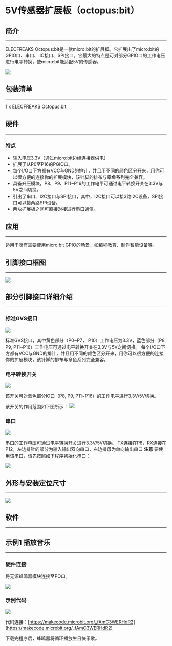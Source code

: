 ﻿# 5V传感器扩展板（octopus:bit）

## 简介  
---

ELECFREAKS Octopus:bit是一款micro:bit的扩展板。它扩展出了micro:bit的GPIO口、串口、IIC接口、SPI接口。它最大的特点是可对部分GPIO口的工作电压进行电平转换，使micro:bit能适配5V的传感器。

![](https://wiki-media-ef.oss-cn-hongkong.aliyuncs.com/docs/microbit/expansion-board/images/wcgxnG0.png)


## 包装清单  
---

1 x ELECFREAKS Octopus:bit  


## 硬件  
---

### 特点  

- 输入电压3.3V（通过micro:bit边缘连接器供电）  
- 扩展了从P0至P16的PGIO口。  
- 每个I/O口下方都有VCC与GND的排针，并且用不同的颜色区分开来，用你可以很方便的连接你的扩展模块，该针脚的排布与章鱼系列完全兼容。  
- 具备升压模块，P8、P9、P11~P16的工作电平可通过电平转换开关在3.3V与5V之间切换。  
- 引出了串口、I2C接口与SPI接口，其中，I2C接口可以接3路I2C设备，SPI接口可以接两路SPI设备。  
- 两块扩展板之间可直接对接进行串口通信。  


## 应用  
---

适用于所有需要使用micro:bit GPIO的场景，如编程教育、制作智能设备等。  


## 引脚接口框图  
---

![](https://wiki-media-ef.oss-cn-hongkong.aliyuncs.com/docs/microbit/expansion-board/images/wCWdoag.jpg)


## 部分引脚接口详细介绍
---

### 标准GVS接口

![](https://wiki-media-ef.oss-cn-hongkong.aliyuncs.com/docs/microbit/expansion-board/images/gk3dN4E.png)

标准GVS接口，其中黄色部分（P0~P7， P10）工作电压为3.3V，蓝色部分（P8, P9, P11~P16）工作电压可通过电平转换开关在3.3V与5V之间切换。
每个I/O口下方都有VCC与GND的排针，并且用不同的颜色区分开来，用你可以很方便的连接你的扩展模块，该针脚的排布与章鱼系列完全兼容。

### 电平转换开关

![](https://wiki-media-ef.oss-cn-hongkong.aliyuncs.com/docs/microbit/expansion-board/images/JoxT6k2.png)

该开关可对蓝色部分IO口（P8, P9, P11~P16）的工作电平进行3.3V/5V切换。

该开关的作用范围如下图所示： 
![](https://wiki-media-ef.oss-cn-hongkong.aliyuncs.com/docs/microbit/expansion-board/images/GHPffMl.png)

### 串口

![](https://wiki-media-ef.oss-cn-hongkong.aliyuncs.com/docs/microbit/expansion-board/images/8aVYsja.png)

串口的工作电压可通过电平转换开关进行3.3V/5V切换。
TX连接在P8，RX连接在P12，左边排针的部分为输入输出双向串口，右边排母为单向输出串口
**注意** 要使用该串口，请先按照如下程序初始化串口：

![](https://wiki-media-ef.oss-cn-hongkong.aliyuncs.com/docs/microbit/expansion-board/images/1gnuYd5.png)

## 外形与安装定位尺寸
---

![](https://wiki-media-ef.oss-cn-hongkong.aliyuncs.com/docs/microbit/expansion-board/images/ZYrWREG.jpg)


## 软件
---

## 示例1 播放音乐
---

### 硬件连接

将无源蜂鸣器模块连接至PO口。

![](https://wiki-media-ef.oss-cn-hongkong.aliyuncs.com/docs/microbit/expansion-board/images/Zc6ChwR.jpg)

### 示例代码  

![](https://wiki-media-ef.oss-cn-hongkong.aliyuncs.com/docs/microbit/expansion-board/images/0MBprkk.png)

代码连接：[https://makecode.microbit.org/_fAmC3WERHdR2](https://makecode.microbit.org/_fAmC3WERHdR2)  

下载完程序后，蜂鸣器将循环播放生日快乐歌。




